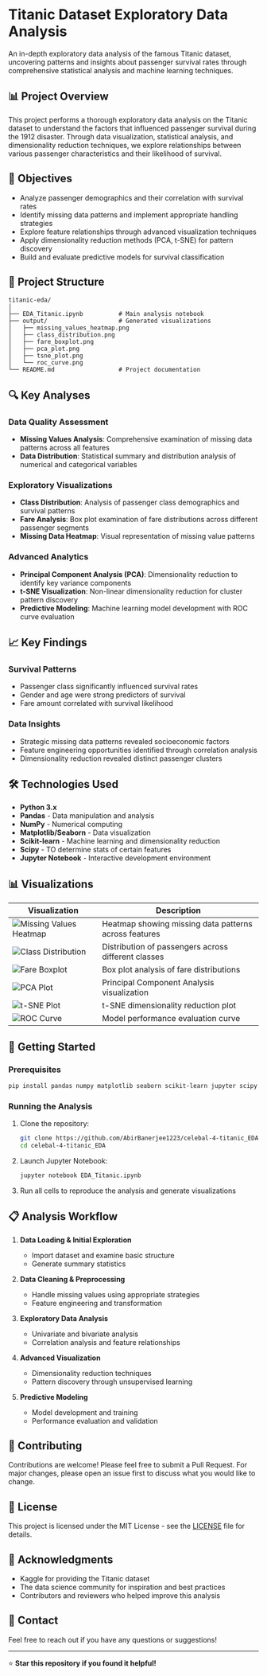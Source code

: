 # Titanic Dataset Exploratory Data Analysis

An in-depth exploratory data analysis of the famous Titanic dataset, uncovering patterns and insights about passenger survival rates through comprehensive statistical analysis and machine learning techniques.

## 📊 Project Overview

This project performs a thorough exploratory data analysis on the Titanic dataset to understand the factors that influenced passenger survival during the 1912 disaster. Through data visualization, statistical analysis, and dimensionality reduction techniques, we explore relationships between various passenger characteristics and their likelihood of survival.

## 🎯 Objectives

- Analyze passenger demographics and their correlation with survival rates
- Identify missing data patterns and implement appropriate handling strategies
- Explore feature relationships through advanced visualization techniques
- Apply dimensionality reduction methods (PCA, t-SNE) for pattern discovery
- Build and evaluate predictive models for survival classification

## 📁 Project Structure

```
titanic-eda/
│
├── EDA_Titanic.ipynb          # Main analysis notebook
├── output/                    # Generated visualizations
│   ├── missing_values_heatmap.png
│   ├── class_distribution.png
│   ├── fare_boxplot.png
│   ├── pca_plot.png
│   ├── tsne_plot.png
│   └── roc_curve.png
└── README.md                  # Project documentation
```

## 🔍 Key Analyses

### Data Quality Assessment
- **Missing Values Analysis**: Comprehensive examination of missing data patterns across all features
- **Data Distribution**: Statistical summary and distribution analysis of numerical and categorical variables

### Exploratory Visualizations
- **Class Distribution**: Analysis of passenger class demographics and survival patterns
- **Fare Analysis**: Box plot examination of fare distributions across different passenger segments
- **Missing Data Heatmap**: Visual representation of missing value patterns

### Advanced Analytics
- **Principal Component Analysis (PCA)**: Dimensionality reduction to identify key variance components
- **t-SNE Visualization**: Non-linear dimensionality reduction for cluster pattern discovery
- **Predictive Modeling**: Machine learning model development with ROC curve evaluation

## 📈 Key Findings

### Survival Patterns
- Passenger class significantly influenced survival rates
- Gender and age were strong predictors of survival
- Fare amount correlated with survival likelihood

### Data Insights
- Strategic missing data patterns revealed socioeconomic factors
- Feature engineering opportunities identified through correlation analysis
- Dimensionality reduction revealed distinct passenger clusters

## 🛠️ Technologies Used

- **Python 3.x**
- **Pandas** - Data manipulation and analysis
- **NumPy** - Numerical computing
- **Matplotlib/Seaborn** - Data visualization
- **Scikit-learn** - Machine learning and dimensionality reduction
- **Scipy** - TO determine stats of certain features
- **Jupyter Notebook** - Interactive development environment

## 📊 Visualizations

| Visualization | Description |
|---------------|-------------|
| ![Missing Values Heatmap](output/missing_values_heatmap.png) | Heatmap showing missing data patterns across features |
| ![Class Distribution](output/class_distribution.png) | Distribution of passengers across different classes |
| ![Fare Boxplot](output/fare_boxplot.png) | Box plot analysis of fare distributions |
| ![PCA Plot](output/pca_plot.png) | Principal Component Analysis visualization |
| ![t-SNE Plot](output/tsne_plot.png) | t-SNE dimensionality reduction plot |
| ![ROC Curve](output/roc_curve.png) | Model performance evaluation curve |

## 🚀 Getting Started

### Prerequisites
```bash
pip install pandas numpy matplotlib seaborn scikit-learn jupyter scipy
```

### Running the Analysis
1. Clone the repository:
   ```bash
   git clone https://github.com/AbirBanerjee1223/celebal-4-titanic_EDA.git
   cd celebal-4-titanic_EDA
   ```

2. Launch Jupyter Notebook:
   ```bash
   jupyter notebook EDA_Titanic.ipynb
   ```

3. Run all cells to reproduce the analysis and generate visualizations

## 📋 Analysis Workflow

1. **Data Loading & Initial Exploration**
   - Import dataset and examine basic structure
   - Generate summary statistics

2. **Data Cleaning & Preprocessing**
   - Handle missing values using appropriate strategies
   - Feature engineering and transformation

3. **Exploratory Data Analysis**
   - Univariate and bivariate analysis
   - Correlation analysis and feature relationships

4. **Advanced Visualization**
   - Dimensionality reduction techniques
   - Pattern discovery through unsupervised learning

5. **Predictive Modeling**
   - Model development and training
   - Performance evaluation and validation

## 🤝 Contributing

Contributions are welcome! Please feel free to submit a Pull Request. For major changes, please open an issue first to discuss what you would like to change.

## 📄 License

This project is licensed under the MIT License - see the [LICENSE](LICENSE) file for details.

## 🙏 Acknowledgments

- Kaggle for providing the Titanic dataset
- The data science community for inspiration and best practices
- Contributors and reviewers who helped improve this analysis

## 📧 Contact

Feel free to reach out if you have any questions or suggestions!

---

⭐ **Star this repository if you found it helpful!**
